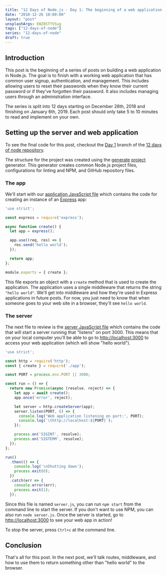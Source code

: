 ```yaml
---
title: "12 Days of Node.js - Day 1: The beginning of a web application."
date: "2018-12-26 10:00:00"
layout: "post"
unsplashArgs: EWZ0STfVSug
tags: ["12-days-of-node"]
series: "12-days-of-node"
draft: true
---
```


## Introduction

This post is the beginning of a series of posts on building a web application in Node.js.
The goal is to finish with a working web application that has common user signup, authentication, and management. This includes allowing users to reset their passwords when they know their current password or if they've forgotten their password. It also includes managing users through an administration interface.

The series is split into 12 days starting on December 26th, 2018 and finishing on January 6th, 2019. Each post should only take 5 to 10 minutes to read and implement on your own.

## Setting up the server and web application

To see the final code for this post, checkout the [Day 1](https://github.com/doowb/12-days-of-node/tree/day-01) branch of the [12 days of node repository](https://github.com/doowb/12-days-of-node).

The structure for the project was created using the [generate][generate] [project](https://github.com/generate/generate-project) generator. This generator creates common Node.js project files, configurations for linting and NPM, and GitHub repository files.

### The app

We'll start with our [application JavaScript file](https://github.com/doowb/12-days-of-node/blob/day-01/app.js) which contains the code for creating an instance of an [Express](http://expressjs.com) app:

```js
'use strict';

const express = require('express');

async function create() {
  let app = express();

  app.use((req, res) => {
    res.send('hello world');
  });

  return app;
};

module.exports = { create };
```

This file exports an object with a `create` method that is used to create the application. The application uses a single middleware that returns the string `"hello world"`. We'll get into middleware and how they're used in Express applications in future posts. For now, you just need to know that when someone goes to your web site in a browser, they'll see `hello world`.

### The server

The next file to review is the [server JavaScript file](https://github.com/doowb/12-days-of-node/blob/day-01/server.js) which contains the code that will start a server running that "listens" on port 3000. This means that on your local computer you'll be able to go to [http://localhost:3000](http://localhost:3000) to access your web application (which will show "hello world").

```js
'use strict';

const http = require('http');
const { create } = require('./app');

const PORT = process.env.PORT || 3000;

const run = () => {
  return new Promise(async (resolve, reject) => {
    let app = await create();
    app.once('error', reject);

    let server = http.createServer(app);
    server.listen(PORT, () => {
      console.log('Web application listening on port:', PORT);
      console.log(`\thttp://localhost:${PORT}`);
    });

    process.on('SIGINT', resolve);
    process.on('SIGTERM', resolve);
  });
};

run()
  .then(() => {
    console.log('\nShutting down');
    process.exit(0);
  })
  .catch(err => {
    console.error(err);
    process.exit(1);
  });
```

Since this file is named `server.js`, you can run `npm start` from the command line to start the server. If you don't want to use NPM, you can also run `node server.js`. Once the server is started, go to [http://localhost:3000](http://localhost:3000) to see your web app in action!

To stop the server, press `Ctrl+c` at the command line.

## Conclusion

That's all for this post. In the next post, we'll talk routes, middleware, and how to use them to return something other than "hello world" to the browser.

[generate]: https://github.com/generate/generate
